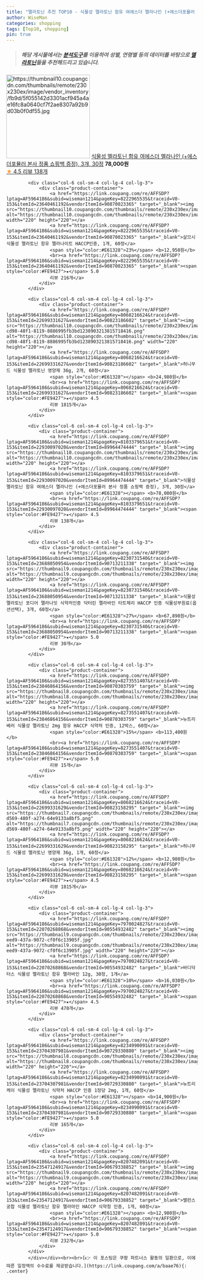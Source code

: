 ```yaml
---
title: "멜라토닌 추천 TOP10 - 식물성 멜라토닌 함유 여에스더 멜라나인 (+에스더포뮬러 본사 정품 쇼핑백 증정), 3개, 30정"
author: WiseMan
categories: shopping
tags: [Top10, shopping]
pin: true
---
```


> ##### 해당 게시물에서는 [**분석도구**](https://itemscout.io/)를 이용하여 **성별**, **연령별** 등의 데이터를 바탕으로 [**멜라토닌**](https://link.coupang.com/a/baae76)들을 추천해드리고 있습니다.
<div class="container"><div class="row">
            <div class="col-6 col-sm-4 col-lg-4 col-lg-3">
                <div class="product-container">
                    <a href="https://link.coupang.com/re/AFFSDP?lptag=AF5964186&subid=wiseman1214&pageKey=8103379651&traceid=V0-153&itemId=22930097020&vendorItemId=89964474444" target="_blank"><img src="https://thumbnail10.coupangcdn.com/thumbnails/remote/230x230ex/image/vendor_inventory/fb9d/5f055142d3301acf945a4ae16fc8a0640cf7f2ae8307a92b9d03b0f0df55.jpg" alt="https://thumbnail10.coupangcdn.com/thumbnails/remote/230x230ex/image/vendor_inventory/fb9d/5f055142d3301acf945a4ae16fc8a0640cf7f2ae8307a92b9d03b0f0df55.jpg" width="220" height="220"></a>
                    <a href="https://link.coupang.com/re/AFFSDP?lptag=AF5964186&subid=wiseman1214&pageKey=8103379651&traceid=V0-153&itemId=22930097020&vendorItemId=89964474444" target="_blank">식물성 멜라토닌 함유 여에스더 멜라나인 (+에스더포뮬러 본사 정품 쇼핑백 증정), 3개, 30정</a>
                    <span style="color:#E61328"></span> <b>78,000원</b>
                    <br><a href="https://link.coupang.com/re/AFFSDP?lptag=AF5964186&subid=wiseman1214&pageKey=8103379651&traceid=V0-153&itemId=22930097020&vendorItemId=89964474444" target="_blank"><span style="color:#FE9427">★</span> 4.5
                    리뷰 138개</a>
                </div>
            </div>
            
            <div class="col-6 col-sm-4 col-lg-4 col-lg-3">
                <div class="product-container">
                    <a href="https://link.coupang.com/re/AFFSDP?lptag=AF5964186&subid=wiseman1214&pageKey=8222965535&traceid=V0-153&itemId=23640461192&vendorItemId=90870023365" target="_blank"><img src="https://thumbnail10.coupangcdn.com/thumbnails/remote/230x230ex/image/vendor_inventory/f7b0/c9e0341588ce35a9637efebcc84a0b0caf5ea8cf56b37206164ab5d0d388.jpg" alt="https://thumbnail10.coupangcdn.com/thumbnails/remote/230x230ex/image/vendor_inventory/f7b0/c9e0341588ce35a9637efebcc84a0b0caf5ea8cf56b37206164ab5d0d388.jpg" width="220" height="220"></a>
                    <a href="https://link.coupang.com/re/AFFSDP?lptag=AF5964186&subid=wiseman1214&pageKey=8222965535&traceid=V0-153&itemId=23640461192&vendorItemId=90870023365" target="_blank">살므시 식물성 멜라토닌 함유 멜라나이트 HACCP인증, 1개, 60정</a>
                    <span style="color:#E61328">23%</span> <b>12,950원</b>
                    <br><a href="https://link.coupang.com/re/AFFSDP?lptag=AF5964186&subid=wiseman1214&pageKey=8222965535&traceid=V0-153&itemId=23640461192&vendorItemId=90870023365" target="_blank"><span style="color:#FE9427">★</span> 5.0
                    리뷰 216개</a>
                </div>
            </div>
            
            <div class="col-6 col-sm-4 col-lg-4 col-lg-3">
                <div class="product-container">
                    <a href="https://link.coupang.com/re/AFFSDP?lptag=AF5964186&subid=wiseman1214&pageKey=8068216624&traceid=V0-153&itemId=22699331627&vendorItemId=90823186602" target="_blank"><img src="https://thumbnail10.coupangcdn.com/thumbnails/remote/230x230ex/image/retail/images/49089a3a-cd98-48f1-8119-8886995fb3bd1238903213815718416.png" alt="https://thumbnail10.coupangcdn.com/thumbnails/remote/230x230ex/image/retail/images/49089a3a-cd98-48f1-8119-8886995fb3bd1238903213815718416.png" width="220" height="220"></a>
                    <a href="https://link.coupang.com/re/AFFSDP?lptag=AF5964186&subid=wiseman1214&pageKey=8068216624&traceid=V0-153&itemId=22699331627&vendorItemId=90823186602" target="_blank">허니무드 식물성 멜라토닌 영양제 36g, 2개, 60정</a>
                    <span style="color:#E61328"></span> <b>24,980원</b>
                    <br><a href="https://link.coupang.com/re/AFFSDP?lptag=AF5964186&subid=wiseman1214&pageKey=8068216624&traceid=V0-153&itemId=22699331627&vendorItemId=90823186602" target="_blank"><span style="color:#FE9427">★</span> 4.5
                    리뷰 1815개</a>
                </div>
            </div>
            
            <div class="col-6 col-sm-4 col-lg-4 col-lg-3">
                <div class="product-container">
                    <a href="https://link.coupang.com/re/AFFSDP?lptag=AF5964186&subid=wiseman1214&pageKey=8103379651&traceid=V0-153&itemId=22930097020&vendorItemId=89964474444" target="_blank"><img src="https://thumbnail10.coupangcdn.com/thumbnails/remote/230x230ex/image/vendor_inventory/fb9d/5f055142d3301acf945a4ae16fc8a0640cf7f2ae8307a92b9d03b0f0df55.jpg" alt="https://thumbnail10.coupangcdn.com/thumbnails/remote/230x230ex/image/vendor_inventory/fb9d/5f055142d3301acf945a4ae16fc8a0640cf7f2ae8307a92b9d03b0f0df55.jpg" width="220" height="220"></a>
                    <a href="https://link.coupang.com/re/AFFSDP?lptag=AF5964186&subid=wiseman1214&pageKey=8103379651&traceid=V0-153&itemId=22930097020&vendorItemId=89964474444" target="_blank">식물성 멜라토닌 함유 여에스더 멜라나인 (+에스더포뮬러 본사 정품 쇼핑백 증정), 3개, 30정</a>
                    <span style="color:#E61328"></span> <b>78,000원</b>
                    <br><a href="https://link.coupang.com/re/AFFSDP?lptag=AF5964186&subid=wiseman1214&pageKey=8103379651&traceid=V0-153&itemId=22930097020&vendorItemId=89964474444" target="_blank"><span style="color:#FE9427">★</span> 4.5
                    리뷰 138개</a>
                </div>
            </div>
            
            <div class="col-6 col-sm-4 col-lg-4 col-lg-3">
                <div class="product-container">
                    <a href="https://link.coupang.com/re/AFFSDP?lptag=AF5964186&subid=wiseman1214&pageKey=8230731540&traceid=V0-153&itemId=23688050954&vendorItemId=90713211338" target="_blank"><img src="https://thumbnail9.coupangcdn.com/thumbnails/remote/230x230ex/image/vendor_inventory/4329/92044ff2ac8e1a752cc8da103f166dacdad7ca7ad4e2a49d2c2a49fcc2eb.png" alt="https://thumbnail9.coupangcdn.com/thumbnails/remote/230x230ex/image/vendor_inventory/4329/92044ff2ac8e1a752cc8da103f166dacdad7ca7ad4e2a49d2c2a49fcc2eb.png" width="220" height="220"></a>
                    <a href="https://link.coupang.com/re/AFFSDP?lptag=AF5964186&subid=wiseman1214&pageKey=8230731540&traceid=V0-153&itemId=23688050954&vendorItemId=90713211338" target="_blank">식물성 멜라토닌 포디어 멜라나잇 식약처인증 닥터린 멜라바인 타트체리 HACCP 인증 식물성부원료(옵션선택), 3개, 60정</a>
                    <span style="color:#E61328">27%</span> <b>67,890원</b>
                    <br><a href="https://link.coupang.com/re/AFFSDP?lptag=AF5964186&subid=wiseman1214&pageKey=8230731540&traceid=V0-153&itemId=23688050954&vendorItemId=90713211338" target="_blank"><span style="color:#FE9427">★</span> 5.0
                    리뷰 30개</a>
                </div>
            </div>
            
            <div class="col-6 col-sm-4 col-lg-4 col-lg-3">
                <div class="product-container">
                    <a href="https://link.coupang.com/re/AFFSDP?lptag=AF5964186&subid=wiseman1214&pageKey=8273551407&traceid=V0-153&itemId=23846864156&vendorItemId=90870303759" target="_blank"><img src="https://thumbnail8.coupangcdn.com/thumbnails/remote/230x230ex/image/vendor_inventory/3291/7b44b17d82810311baab91ef3226f348a0d5f4efbcaab47b326627436038.jpg" alt="https://thumbnail8.coupangcdn.com/thumbnails/remote/230x230ex/image/vendor_inventory/3291/7b44b17d82810311baab91ef3226f348a0d5f4efbcaab47b326627436038.jpg" width="220" height="220"></a>
                    <a href="https://link.coupang.com/re/AFFSDP?lptag=AF5964186&subid=wiseman1214&pageKey=8273551407&traceid=V0-153&itemId=23846864156&vendorItemId=90870303759" target="_blank">뉴트리베러 식물성 멜라토닌 2mg 함유 HACCP 식약처 인증, 12박스, 60정</a>
                    <span style="color:#E61328">15%</span> <b>113,400원</b>
                    <br><a href="https://link.coupang.com/re/AFFSDP?lptag=AF5964186&subid=wiseman1214&pageKey=8273551407&traceid=V0-153&itemId=23846864156&vendorItemId=90870303759" target="_blank"><span style="color:#FE9427">★</span> 5.0
                    리뷰 15개</a>
                </div>
            </div>
            
            <div class="col-6 col-sm-4 col-lg-4 col-lg-3">
                <div class="product-container">
                    <a href="https://link.coupang.com/re/AFFSDP?lptag=AF5964186&subid=wiseman1214&pageKey=8068216624&traceid=V0-153&itemId=22699331629&vendorItemId=90823158295" target="_blank"><img src="https://thumbnail7.coupangcdn.com/thumbnails/remote/230x230ex/image/retail/images/2024/07/30/15/6/75759913-d569-480f-a274-64e9133a8bf5.png" alt="https://thumbnail7.coupangcdn.com/thumbnails/remote/230x230ex/image/retail/images/2024/07/30/15/6/75759913-d569-480f-a274-64e9133a8bf5.png" width="220" height="220"></a>
                    <a href="https://link.coupang.com/re/AFFSDP?lptag=AF5964186&subid=wiseman1214&pageKey=8068216624&traceid=V0-153&itemId=22699331629&vendorItemId=90823158295" target="_blank">허니무드 식물성 멜라토닌 영양제 36g, 1개, 60정</a>
                    <span style="color:#E61328">12%</span> <b>12,980원</b>
                    <br><a href="https://link.coupang.com/re/AFFSDP?lptag=AF5964186&subid=wiseman1214&pageKey=8068216624&traceid=V0-153&itemId=22699331629&vendorItemId=90823158295" target="_blank"><span style="color:#FE9427">★</span> 4.5
                    리뷰 1815개</a>
                </div>
            </div>
            
            <div class="col-6 col-sm-4 col-lg-4 col-lg-3">
                <div class="product-container">
                    <a href="https://link.coupang.com/re/AFFSDP?lptag=AF5964186&subid=wiseman1214&pageKey=7970024827&traceid=V0-153&itemId=22070268868&vendorItemId=90554932482" target="_blank"><img src="https://thumbnail9.coupangcdn.com/thumbnails/remote/230x230ex/image/retail/images/2024/07/03/11/4/371422a2-eed9-437a-9072-cf0f6c13905f.jpg" alt="https://thumbnail9.coupangcdn.com/thumbnails/remote/230x230ex/image/retail/images/2024/07/03/11/4/371422a2-eed9-437a-9072-cf0f6c13905f.jpg" width="220" height="220"></a>
                    <a href="https://link.coupang.com/re/AFFSDP?lptag=AF5964186&subid=wiseman1214&pageKey=7970024827&traceid=V0-153&itemId=22070268868&vendorItemId=90554932482" target="_blank">바디닥터스 식물성 멜라토닌 함유 멜라바인 12g, 30정, 1개</a>
                    <span style="color:#E61328">10%</span> <b>16,030원</b>
                    <br><a href="https://link.coupang.com/re/AFFSDP?lptag=AF5964186&subid=wiseman1214&pageKey=7970024827&traceid=V0-153&itemId=22070268868&vendorItemId=90554932482" target="_blank"><span style="color:#FE9427">★</span> 4.5
                    리뷰 470개</a>
                </div>
            </div>
            
            <div class="col-6 col-sm-4 col-lg-4 col-lg-3">
                <div class="product-container">
                    <a href="https://link.coupang.com/re/AFFSDP?lptag=AF5964186&subid=wiseman1214&pageKey=8234990091&traceid=V0-153&itemId=23704307981&vendorItemId=90729330880" target="_blank"><img src="https://thumbnail8.coupangcdn.com/thumbnails/remote/230x230ex/image/vendor_inventory/2b9d/777f6d87a1621afc1c809cd3b074677b13c14b67158149929df7915db084.png" alt="https://thumbnail8.coupangcdn.com/thumbnails/remote/230x230ex/image/vendor_inventory/2b9d/777f6d87a1621afc1c809cd3b074677b13c14b67158149929df7915db084.png" width="220" height="220"></a>
                    <a href="https://link.coupang.com/re/AFFSDP?lptag=AF5964186&subid=wiseman1214&pageKey=8234990091&traceid=V0-153&itemId=23704307981&vendorItemId=90729330880" target="_blank">뉴트리케이 식물성 멜라토닌 식약처 HACCP 인증 1정당 2mg, 1개, 60정</a>
                    <span style="color:#E61328"></span> <b>14,900원</b>
                    <br><a href="https://link.coupang.com/re/AFFSDP?lptag=AF5964186&subid=wiseman1214&pageKey=8234990091&traceid=V0-153&itemId=23704307981&vendorItemId=90729330880" target="_blank"><span style="color:#FE9427">★</span> 5.0
                    리뷰 165개</a>
                </div>
            </div>
            
            <div class="col-6 col-sm-4 col-lg-4 col-lg-3">
                <div class="product-container">
                    <a href="https://link.coupang.com/re/AFFSDP?lptag=AF5964186&subid=wiseman1214&pageKey=8207482091&traceid=V0-153&itemId=23547124917&vendorItemId=90679338852" target="_blank"><img src="https://thumbnail9.coupangcdn.com/thumbnails/remote/230x230ex/image/vendor_inventory/2707/ddfcbd72f6d5e149183a2e233d2133287f7e9ae5025b1080610dcf5c84f4.png" alt="https://thumbnail9.coupangcdn.com/thumbnails/remote/230x230ex/image/vendor_inventory/2707/ddfcbd72f6d5e149183a2e233d2133287f7e9ae5025b1080610dcf5c84f4.png" width="220" height="220"></a>
                    <a href="https://link.coupang.com/re/AFFSDP?lptag=AF5964186&subid=wiseman1214&pageKey=8207482091&traceid=V0-153&itemId=23547124917&vendorItemId=90679338852" target="_blank">밸런스궁합 식물성 멜라토닌 함유 멜라마인 HACCP 식약청 인증, 1개, 60정</a>
                    <span style="color:#E61328"></span> <b>12,980원</b>
                    <br><a href="https://link.coupang.com/re/AFFSDP?lptag=AF5964186&subid=wiseman1214&pageKey=8207482091&traceid=V0-153&itemId=23547124917&vendorItemId=90679338852" target="_blank"><span style="color:#FE9427">★</span> 5.0
                    리뷰 232개</a>
                </div>
            </div>
            </div></div><br><br>[👉 이 포스팅은 쿠팡 파트너스 활동의 일환으로, 이에 따른 일정액의 수수료를 제공받습니다.](https://link.coupang.com/a/baae76){: .center}